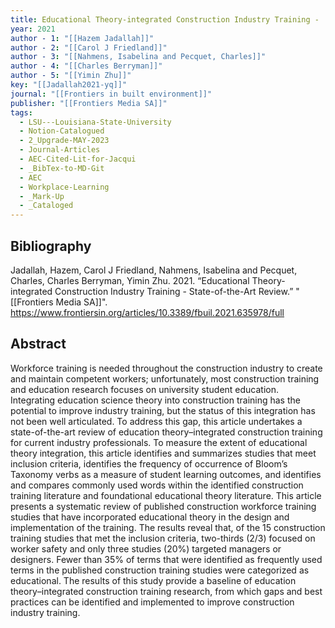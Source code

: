 ```yaml
---
title: Educational Theory-integrated Construction Industry Training -  State-of-the-Art Review
year: 2021
author - 1: "[[Hazem Jadallah]]"
author - 2: "[[Carol J Friedland]]"
author - 3: "[[Nahmens, Isabelina and Pecquet, Charles]]"
author - 4: "[[Charles Berryman]]"
author - 5: "[[Yimin Zhu]]"
key: "[[Jadallah2021-yq]]"
journal: "[[Frontiers in built environment]]"
publisher: "[[Frontiers Media SA]]"
tags:
  - LSU---Louisiana-State-University
  - Notion-Catalogued
  - 2_Upgrade-MAY-2023
  - Journal-Articles
  - AEC-Cited-Lit-for-Jacqui
  - _BibTex-to-MD-Git
  - AEC
  - Workplace-Learning
  - _Mark-Up
  - _Cataloged
---
```


## Bibliography
Jadallah, Hazem, Carol J Friedland, Nahmens, Isabelina and Pecquet, Charles, Charles Berryman, Yimin Zhu. 2021. “Educational Theory-integrated Construction Industry Training -  State-of-the-Art Review.” "[[Frontiers Media SA]]". https://www.frontiersin.org/articles/10.3389/fbuil.2021.635978/full

## Abstract
Workforce training is needed throughout the construction industry to create and maintain competent workers; unfortunately, most construction training and education research focuses on university student education. Integrating education science theory into construction training has the potential to improve industry training, but the status of this integration has not been well articulated. To address this gap, this article undertakes a state-of-the-art review of education theory–integrated construction training for current industry professionals. To measure the extent of educational theory integration, this article identifies and summarizes studies that meet inclusion criteria, identifies the frequency of occurrence of Bloom’s Taxonomy verbs as a measure of student learning outcomes, and identifies and compares commonly used words within the identified construction training literature and foundational educational theory literature. This article presents a systematic review of published construction workforce training studies that have incorporated educational theory in the design and implementation of the training. The results reveal that, of the 15 construction training studies that met the inclusion criteria, two-thirds (2/3) focused on worker safety and only three studies (20\%) targeted managers or designers. Fewer than 35\% of terms that were identified as frequently used terms in the published construction training studies were categorized as educational. The results of this study provide a baseline of education theory–integrated construction training research, from which gaps and best practices can be identified and implemented to improve construction industry training.